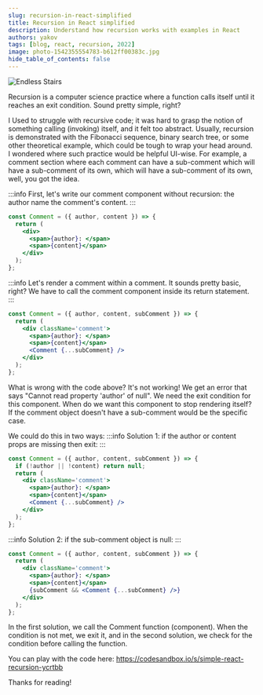 ```yaml
---
slug: recursion-in-react-simplified
title: Recursion in React simplified
description: Understand how recursion works with examples in React
authors: yakov
tags: [blog, react, recursion, 2022]
image: photo-1542355554783-b612ff00383c.jpg
hide_table_of_contents: false
---
```


![Endless Stairs](./photo-1542355554783-b612ff00383c.avif)

Recursion is a computer science practice where a function calls itself until it reaches an exit condition. Sound pretty simple, right?

I Used to struggle with recursive code; it was hard to grasp the notion of something calling (invoking) itself, and it felt too abstract. Usually, recursion is demonstrated with the Fibonacci sequence, binary search tree, or some other theoretical example, which could be tough to wrap your head around. I wondered where such practice would be helpful UI-wise. For example, a comment section where each comment can have a sub-comment which will have a sub-comment of its own, which will have a sub-comment of its own, well, you got the idea.

:::info
First, let's write our comment component without recursion: the author name the comment's content.
:::

```jsx
const Comment = ({ author, content }) => {
  return (
    <div>
      <span>{author}: </span>
      <span>{content}</span>
    </div>
  );
};
```

:::info
Let's render a comment within a comment. It sounds pretty basic, right? We have to call the comment component inside its return statement.
:::

```jsx
const Comment = ({ author, content, subComment }) => {
  return (
    <div className='comment'>
      <span>{author}: </span>
      <span>{content}</span>
      <Comment {...subComment} />
    </div>
  );
};
```

What is wrong with the code above? It's not working! We get an error that says "Cannot read property 'author' of null".
We need the exit condition for this component. When do we want this component to stop rendering itself? If the comment object doesn't have a sub-comment would be the specific case.

We could do this in two ways:
:::info
Solution 1:
if the author or content props are missing then exit:
:::

```jsx
const Comment = ({ author, content, subComment }) => {
  if (!author || !content) return null;
  return (
    <div className='comment'>
      <span>{author}: </span>
      <span>{content}</span>
      <Comment {...subComment} />
    </div>
  );
};
```

:::info
Solution 2:
if the sub-comment object is null:
:::

```jsx
const Comment = ({ author, content, subComment }) => {
  return (
    <div className='comment'>
      <span>{author}: </span>
      <span>{content}</span>
      {subComment && <Comment {...subComment} />}
    </div>
  );
};
```

In the first solution, we call the Comment function (component). When the condition is not met, we exit it, and in the second solution, we check for the condition before calling the function.

You can play with the code here: https://codesandbox.io/s/simple-react-recursion-ycrtbb

Thanks for reading!
